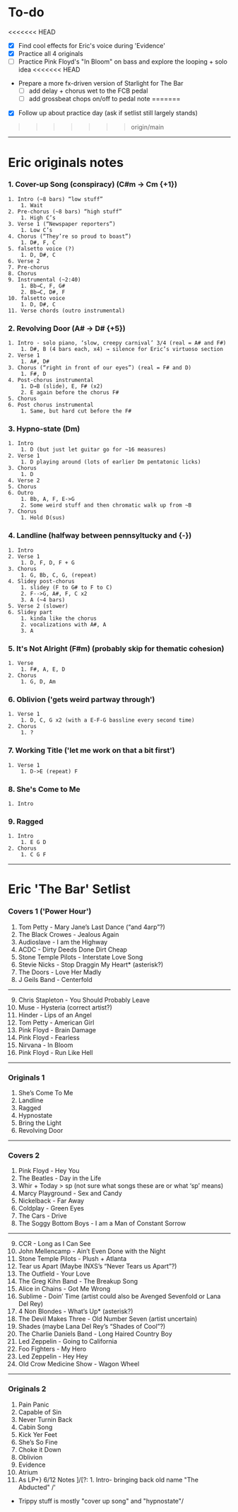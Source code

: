 # To-do
<<<<<<< HEAD
 - [x] Find cool effects for Eric's voice during 'Evidence'
 - [x] Practice all 4 originals
 - [ ] Practice Pink Floyd's "In Bloom" on bass and explore the looping + solo idea
<<<<<<< HEAD
- Prepare a more fx-driven version of Starlight for The Bar
	 - [ ] add delay + chorus wet to the FCB pedal
	 - [ ] add grossbeat chops on/off to pedal note 
=======
 - [x] Follow up about practice day (ask if setlist still largely stands)
>>>>>>> origin/main
---
# Eric originals notes
### 1. **Cover-up Song** (conspiracy) (C#m → Cm {+1})
	1. Intro (~8 bars) “low stuff”
		1. Wait
	2. Pre-chorus (~8 bars) “high stuff”
		1. High C’s
	3. Verse 1 (“Newspaper reporters”)
		1. Low C’s
	4. Chorus (“They’re so proud to boast”)
		1. D#, F, C
	5. falsetto voice (?)
		1. D, D#, C
	6. Verse 2
	7. Pre-chorus
	8. Chorus
	9. Instrumental (~2:40)
		1. Bb→C, F, G#
		2. Bb→C, D#, F
	10. falsetto voice
		1. D, D#, C
	11. Verse chords (outro instrumental)
### 2. **Revolving Door** (A# → D# {+5})
	1. Intro - solo piano, ‘slow, creepy carnival’ 3/4 (real = A# and F#)
		1. D#, B (4 bars each, x4) → silence for Eric’s virtuoso section
	2. Verse 1
		1. A#, D#
	3. Chorus (“right in front of our eyes”) (real = F# and D)
		1. F#, D
	4. Post-chorus instrumental
		1. D→B (slide), E, F# (x2)
		2. E again before the chorus F#
	5. Chorus
	6. Post chorus instrumental
		1. Same, but hard cut before the F#
### 3. Hypno-state (Dm)
	1. Intro
		1. D (but just let guitar go for ~16 measures)
	2. Verse 1 
		1. D playing around (lots of earlier Dm pentatonic licks)
	3. Chorus
		1. D
	4. Verse 2
	5. Chorus
	6. Outro
		1. Bb, A, F, E->G
		2. Some weird stuff and then chromatic walk up from ~B
	7. Chorus
		1. Hold D(sus)
### 4. Landline (halfway between pennsyltucky and {-})
	1. Intro
	2. Verse 1
		1. D, F, D, F + G
	3. Chorus
		1. G, Bb, C, G, (repeat)
	4. Slidey post-chorus
		1. slidey (F to G# to F to C)
		2. F-->G, A#, F, C x2
		3. A (~4 bars)
	5. Verse 2 (slower)
	6. Slidey part
		1. kinda like the chorus
		2. vocalizations with A#, A
		3. A
### 5. It's Not Alright (F#m) (probably skip for thematic cohesion)
	1. Verse
		1. F#, A, E, D
	2. Chorus
		1. G, D, Am
### 6. Oblivion ('gets weird partway through')
	1. Verse 1
		1. D, C, G x2 (with a E-F-G bassline every second time)
	2. Chorus
		1. ?
### 7. Working Title ('let me work on that a bit first')
	1. Verse 1
		1. D->E (repeat) F
### 8. She's Come to Me
	1. Intro
### 9. Ragged
	1. Intro
		1. E G D 
	2. Chorus
		1. C G F


---
# Eric 'The Bar' Setlist

### Covers 1 ('Power Hour')

1. Tom Petty - Mary Jane’s Last Dance (“and 4arp”?)
2. The Black Crowes - Jealous Again
3. Audioslave - I am the Highway
4. ACDC - Dirty Deeds Done Dirt Cheap
5. Stone Temple Pilots - Interstate Love Song
6. Stevie Nicks - Stop Draggin My Heart* (asterisk?)
7. The Doors - Love Her Madly
8. J Geils Band - Centerfold

------------------------------------------------------------------------------

9. Chris Stapleton - You Should Probably Leave
10. Muse - Hysteria (correct artist?)
11. Hinder - Lips of an Angel
12. Tom Petty - American Girl
13. Pink Floyd - Brain Damage
14. Pink Floyd - Fearless
15. Nirvana - In Bloom
16. Pink Floyd - Run Like Hell

------------------------------------------------------------------------------
### Originals 1

1. She’s Come To Me
2. Landline
3. Ragged
4. Hypnostate
5. Bring the Light
6. Revolving Door

------------------------------------------------------------------------------

### Covers 2

1. Pink Floyd - Hey You
2. The Beatles - Day in the Life
3. Whir + Today > sp (not sure what songs these are or what ‘sp’ means)
4. Marcy Playground - Sex and Candy
5. Nickelback - Far Away
6. Coldplay - Green Eyes
7. The Cars - Drive
8. The Soggy Bottom Boys - I am a Man of Constant Sorrow

------------------------------------------------------------------------------

9. CCR - Long as I Can See
10. John Mellencamp - Ain’t Even Done with the Night
11. Stone Temple Pilots - Plush + Atlanta
12. Tear us Apart (Maybe INXS’s “Never Tears us Apart”?)
13. The Outfield - Your Love
14. The Greg Kihn Band - The Breakup Song 
15. Alice in Chains - Got Me Wrong
16. Sublime - Doin’ Time (artist could also be Avenged Sevenfold or Lana Del Rey)
17. 4 Non Blondes - What’s Up* (asterisk?)
18. The Devil Makes Three - Old Number Seven (artist uncertain)
19. Shades (maybe Lana Del Rey’s “Shades of Cool”?)
20. The Charlie Daniels Band - Long Haired Country Boy
21. Led Zeppelin - Going to California
22. Foo Fighters - My Hero
23. Led Zeppelin - Hey Hey
24. Old Crow Medicine Show - Wagon Wheel

------------------------------------------------------------------------------
### Originals 2

1. Pain Panic
2. Capable of Sin
3. Never Turnin Back
4. Cabin Song
5. Kick Yer Feet
6. She’s So Fine
7. Choke it Down
8. Oblivion
9. Evidence
10. Atrium
11. As LP+}
6/12 Notes
]/[?:	1. Intro- bringing back old name "The Abducted"
/'
- Trippy stuff is mostly "cover up song" and "hypnostate"/
